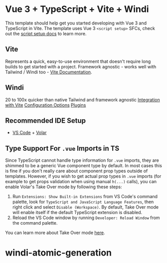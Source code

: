 # Vue 3 + TypeScript + Vite + Windi

This template should help get you started developing with Vue 3 and TypeScript in Vite. The template uses Vue 3 `<script setup>` SFCs, check out the [script setup docs](https://v3.vuejs.org/api/sfc-script-setup.html#sfc-script-setup) to learn more.

## Vite

Represents a quick, easy-to-use environment that doesn't require long builds to get started with a project. Framework agnostic - works well with Tailwind / Windi too -
[Vite Documentation](https://vitejs.dev/).

## Windi

20 to 100x quicker than native Tailwind and framework agnostic
[Integration with Vite](https://windicss.org/integrations/vite.html)
[Configuration Options](https://windicss.org/guide/configuration.html)
[Plugins](https://tailwindcss.com/docs/plugins)

## Recommended IDE Setup

- [VS Code](https://code.visualstudio.com/) + [Volar](https://marketplace.visualstudio.com/items?itemName=Vue.volar)

## Type Support For `.vue` Imports in TS

Since TypeScript cannot handle type information for `.vue` imports, they are shimmed to be a generic Vue component type by default. In most cases this is fine if you don't really care about component prop types outside of templates. However, if you wish to get actual prop types in `.vue` imports (for example to get props validation when using manual `h(...)` calls), you can enable Volar's Take Over mode by following these steps:

1. Run `Extensions: Show Built-in Extensions` from VS Code's command palette, look for `TypeScript and JavaScript Language Features`, then right click and select `Disable (Workspace)`. By default, Take Over mode will enable itself if the default TypeScript extension is disabled.
2. Reload the VS Code window by running `Developer: Reload Window` from the command palette.

You can learn more about Take Over mode [here](https://github.com/johnsoncodehk/volar/discussions/471).
# windi-atomic-generation
